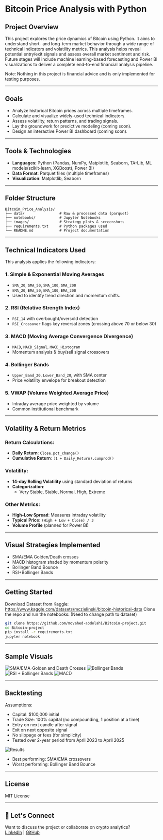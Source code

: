 #  Bitcoin Price Analysis with Python

##  Project Overview

This project explores the price dynamics of Bitcoin using Python. It aims to understand short- and long-term market behavior through a wide range of technical indicators and volatility metrics. This analysis helps reveal potential entry/exit signals and assess overall market sentiment and risk.
Future stages will include machine learning-based forecasting and Power BI visualizations to deliver a complete end-to-end financial analysis pipeline.

Note: Nothing in this project is financial advice and is only implemented for testing purposes.

---

##  Goals

- Analyze historical Bitcoin prices across multiple timeframes.
- Calculate and visualize widely-used technical indicators.
- Assess volatility, return patterns, and trading signals.
- Lay the groundwork for predictive modeling (coming soon).
- Design an interactive Power BI dashboard (coming soon).

---

##  Tools & Technologies

- **Languages**: Python (Pandas, NumPy, Matplotlib, Seaborn, TA-Lib, ML models(scikit-learn, XGBoost), Power BI)
- **Data Format**: Parquet files (multiple timeframes)
- **Visualization**: Matplotlib, Seaborn

---

##  Folder Structure

```
Bitcoin_Price_Analysis/
├── data/                # Raw & processed data (parquet)
├── notebooks/           # Jupyter Notebooks
├── images/              # Strategy plots & screenshots
├── requirements.txt     # Python packages used
└── README.md            # Project documentation
```

---

##  Technical Indicators Used

This analysis applies the following indicators:

### 1. **Simple & Exponential Moving Averages**
- `SMA_20`, `SMA_50`, `SMA_100`, `SMA_200`
- `EMA_20`, `EMA_50`, `EMA_100`, `EMA_200`
-  Used to identify trend direction and momentum shifts.

### 2. **RSI (Relative Strength Index)**
- `RSI_14` with overbought/oversold detection
- `RSI_Crossover` flags key reversal zones (crossing above 70 or below 30)

### 3. **MACD (Moving Average Convergence Divergence)**
- `MACD`, `MACD_Signal`, `MACD_Histogram`
- Momentum analysis & buy/sell signal crossovers

### 4. **Bollinger Bands**
- `Upper_Band_20`, `Lower_Band_20`, with SMA center
- Price volatility envelope for breakout detection

### 5. **VWAP (Volume Weighted Average Price)**
- Intraday average price weighted by volume
- Common institutional benchmark

---

##  Volatility & Return Metrics

###  Return Calculations:
- **Daily Return**: `Close.pct_change()`
- **Cumulative Return**: `(1 + Daily_Return).cumprod()`

###  Volatility:
- **14-day Rolling Volatility** using standard deviation of returns
- **Categorization**:
  - Very Stable, Stable, Normal, High, Extreme

###  Other Metrics:
- **High-Low Spread**: Measures intraday volatility
- **Typical Price**: `(High + Low + Close) / 3`
- **Volume Profile** (planned for Power BI)

---

##  Visual Strategies Implemented

- SMA/EMA Golden/Death crosses
- MACD histogram shaded by momentum polarity
- Bollinger Band Bounce
- RSI+Bollinger Bands

---


##  Getting Started

Download Dataset from Kaggle: https://www.kaggle.com/datasets/mczielinski/bitcoin-historical-data
Clone the repo and run the notebooks: (Need to change path to dataset)

```bash
git clone https://github.com/movahed-abdolahi/Bitcoin-project.git
cd Bitcoin-project
pip install -r requirements.txt
jupyter notebook
```

---

##  Sample Visuals

![SMA/EMA-Golden and Death Crosses](Images/SMA-EMA-Cross.png)
![Bollinger Bands](Images/BollingerBands.png)
![RSI + Bollinger Bands](Images/RSI-BollingerBands.png)
![MACD](Images/MACD.png)

---

##  Backtesting

Assumptions:
- Capital: $100,000 initial
- Trade Size: 100% capital (no compounding, 1 position at a time)
- Entry on next candle after signal
- Exit on next opposite signal
- No slippage or fees (for simplicity)
- Tested over 2-year period from April 2023 to April 2025

![Results](Images/Total-Return-Strategy.png)

- Best performing: SMA/EMA crossovers
- Worst performing: Bollinger Band Bounce


---

##  License

MIT License

---

## 🤝 Let's Connect

Want to discuss the project or collaborate on crypto analytics?  
[LinkedIn](https://www.linkedin.com/in/movahed-abdolahi/) | [GitHub](https://github.com/movahed-abdolahi)
